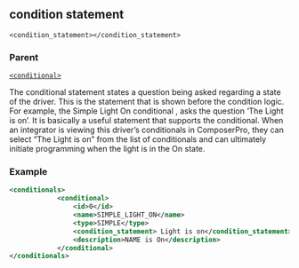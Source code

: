 ## condition statement

`<condition_statement></condition_statement>`


### Parent

[`<conditional>`][1]


The conditional statement states a question being asked regarding a state of the driver. This is the statement that is shown before the condition logic. For example, the Simple Light On conditional , asks the question ‘The Light is on’. It is basically a useful statement that supports the conditional. When an integrator is viewing this driver’s conditionals in ComposerPro, they can select “The Light is on” from the list of conditionals and can ultimately initiate programming when the light is in the On state.


### Example


```xml
<conditionals>
			<conditional>
				<id>0</id>
				<name>SIMPLE_LIGHT_ON</name>
				<type>SIMPLE</type>
				<condition_statement> Light is on</condition_statement>
				<description>NAME is On</description>
			</conditional>
</conditionals>
```

[1]:	https://snap-one.github.io/docs-driverworks-xml/#conditionals-xml-conditional